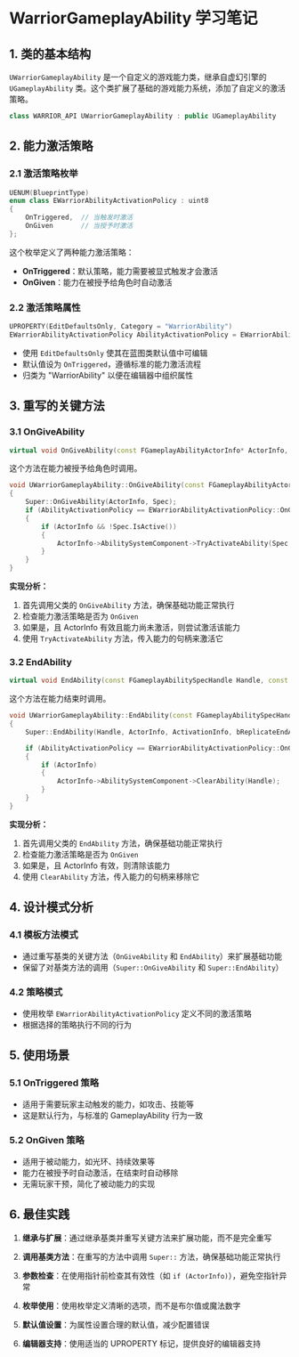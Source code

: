 # WarriorGameplayAbility 学习笔记

## 1. 类的基本结构

`UWarriorGameplayAbility` 是一个自定义的游戏能力类，继承自虚幻引擎的 `UGameplayAbility` 类。这个类扩展了基础的游戏能力系统，添加了自定义的激活策略。

```cpp
class WARRIOR_API UWarriorGameplayAbility : public UGameplayAbility
```

## 2. 能力激活策略

### 2.1 激活策略枚举

```cpp
UENUM(BlueprintType)
enum class EWarriorAbilityActivationPolicy : uint8
{
    OnTriggered,  // 当触发时激活
    OnGiven       // 当授予时激活
};
```

这个枚举定义了两种能力激活策略：
- **OnTriggered**：默认策略，能力需要被显式触发才会激活
- **OnGiven**：能力在被授予给角色时自动激活

### 2.2 激活策略属性

```cpp
UPROPERTY(EditDefaultsOnly, Category = "WarriorAbility")
EWarriorAbilityActivationPolicy AbilityActivationPolicy = EWarriorAbilityActivationPolicy::OnTriggered;
```

- 使用 `EditDefaultsOnly` 使其在蓝图类默认值中可编辑
- 默认值设为 `OnTriggered`，遵循标准的能力激活流程
- 归类为 "WarriorAbility" 以便在编辑器中组织属性

## 3. 重写的关键方法

### 3.1 OnGiveAbility

```cpp
virtual void OnGiveAbility(const FGameplayAbilityActorInfo* ActorInfo, const FGameplayAbilitySpec& Spec) override;
```

这个方法在能力被授予给角色时调用。

```cpp
void UWarriorGameplayAbility::OnGiveAbility(const FGameplayAbilityActorInfo* ActorInfo, const FGameplayAbilitySpec& Spec)
{
    Super::OnGiveAbility(ActorInfo, Spec);
    if (AbilityActivationPolicy == EWarriorAbilityActivationPolicy::OnGiven)
    {
        if (ActorInfo && !Spec.IsActive())
        {
            ActorInfo->AbilitySystemComponent->TryActivateAbility(Spec.Handle);
        }
    }
}
```

**实现分析：**
1. 首先调用父类的 `OnGiveAbility` 方法，确保基础功能正常执行
2. 检查能力激活策略是否为 `OnGiven`
3. 如果是，且 ActorInfo 有效且能力尚未激活，则尝试激活该能力
4. 使用 `TryActivateAbility` 方法，传入能力的句柄来激活它

### 3.2 EndAbility

```cpp
virtual void EndAbility(const FGameplayAbilitySpecHandle Handle, const FGameplayAbilityActorInfo* ActorInfo, const FGameplayAbilityActivationInfo ActivationInfo, bool bReplicateEndAbility, bool bWasCancelled) override;
```

这个方法在能力结束时调用。

```cpp
void UWarriorGameplayAbility::EndAbility(const FGameplayAbilitySpecHandle Handle, const FGameplayAbilityActorInfo* ActorInfo, const FGameplayAbilityActivationInfo ActivationInfo, bool bReplicateEndAbility, bool bWasCancelled)
{
    Super::EndAbility(Handle, ActorInfo, ActivationInfo, bReplicateEndAbility, bWasCancelled);

    if (AbilityActivationPolicy == EWarriorAbilityActivationPolicy::OnGiven)
    {
        if (ActorInfo)
        {
            ActorInfo->AbilitySystemComponent->ClearAbility(Handle);
        }
    }
}
```

**实现分析：**
1. 首先调用父类的 `EndAbility` 方法，确保基础功能正常执行
2. 检查能力激活策略是否为 `OnGiven`
3. 如果是，且 ActorInfo 有效，则清除该能力
4. 使用 `ClearAbility` 方法，传入能力的句柄来移除它

## 4. 设计模式分析

### 4.1 模板方法模式
- 通过重写基类的关键方法（`OnGiveAbility` 和 `EndAbility`）来扩展基础功能
- 保留了对基类方法的调用（`Super::OnGiveAbility` 和 `Super::EndAbility`）

### 4.2 策略模式
- 使用枚举 `EWarriorAbilityActivationPolicy` 定义不同的激活策略
- 根据选择的策略执行不同的行为

## 5. 使用场景

### 5.1 OnTriggered 策略
- 适用于需要玩家主动触发的能力，如攻击、技能等
- 这是默认行为，与标准的 GameplayAbility 行为一致

### 5.2 OnGiven 策略
- 适用于被动能力，如光环、持续效果等
- 能力在被授予时自动激活，在结束时自动移除
- 无需玩家干预，简化了被动能力的实现

## 6. 最佳实践

1. **继承与扩展**：通过继承基类并重写关键方法来扩展功能，而不是完全重写

2. **调用基类方法**：在重写的方法中调用 `Super::` 方法，确保基础功能正常执行

3. **参数检查**：在使用指针前检查其有效性（如 `if (ActorInfo)`），避免空指针异常

4. **枚举使用**：使用枚举定义清晰的选项，而不是布尔值或魔法数字

5. **默认值设置**：为属性设置合理的默认值，减少配置错误

6. **编辑器支持**：使用适当的 UPROPERTY 标记，提供良好的编辑器支持
